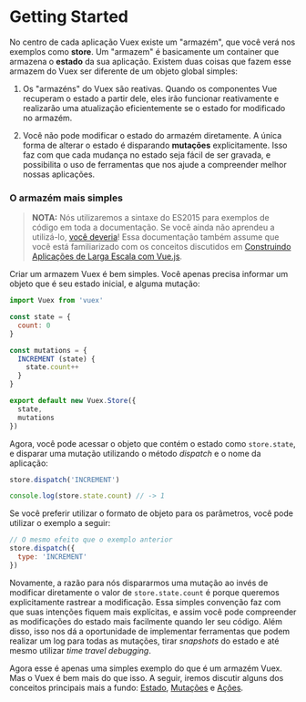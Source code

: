 # Getting Started

No centro de cada aplicação Vuex existe um "armazém", que você verá nos exemplos como **store**. Um "armazem" é basicamente um container que armazena o **estado** da sua aplicação. Existem duas coisas que fazem esse armazem do Vuex ser diferente de um objeto global simples:

1. Os "armazéns" do Vuex são reativas. Quando os componentes Vue recuperam o estado a partir dele, eles irão funcionar reativamente e realizarão uma atualização eficientemente se o estado for modificado no armazém.

2. Você não pode modificar o estado do armazém diretamente. A única forma de alterar o estado é disparando **mutações** explicitamente. Isso faz com que cada mudança no estado seja fácil de ser gravada, e possibilita o uso de ferramentas que nos ajude a compreender melhor nossas aplicações.

### O armazém mais simples

> **NOTA:** Nós utilizaremos a sintaxe do ES2015 para exemplos de código em toda a documentação. Se você ainda não aprendeu a utilizá-lo, [você deveria](https://babeljs.io/docs/learn-es2015/)! Essa documentação também assume que você está familiarizado com os conceitos discutidos em [Construindo Aplicações de Larga Escala com Vue.js](http://vuejs.org/guide/application.html).

Criar um armazem Vuex é bem simples. Você apenas precisa informar um objeto que é seu estado inicial, e alguma mutação:

``` js
import Vuex from 'vuex'

const state = {
  count: 0
}

const mutations = {
  INCREMENT (state) {
    state.count++
  }
}

export default new Vuex.Store({
  state,
  mutations
})
```

Agora, você pode acessar o objeto que contém o estado como `store.state`, e disparar uma mutação utilizando o método <i>dispatch</i> e o nome da aplicação:

``` js
store.dispatch('INCREMENT')

console.log(store.state.count) // -> 1
```

Se você preferir utilizar o formato de objeto para os parâmetros, você pode utilizar o exemplo a seguir:

``` js
// O mesmo efeito que o exemplo anterior
store.dispatch({
  type: 'INCREMENT'
})
```

Novamente, a razão para nós dispararmos uma mutação ao invés de modificar diretamente o valor de `store.state.count` é porque queremos explicitamente rastrear a modificação. Essa simples convenção faz com que suas intenções fiquem mais explícitas, e assim você pode compreender as modificações do estado mais facilmente quando ler seu código. Além disso, isso nos dá a oportunidade de implementar ferramentas que podem realizar um log para todas as mutações, tirar <i>snapshots</i> do estado e até mesmo utilizar <i>time travel debugging</i>.

Agora esse é apenas uma simples exemplo do que é um armazém Vuex. Mas o Vuex é bem mais do que isso. A seguir, iremos discutir alguns dos conceitos principais mais a fundo: [Estado](state.md), [Mutações](mutations.md) e [Ações](actions.md).
